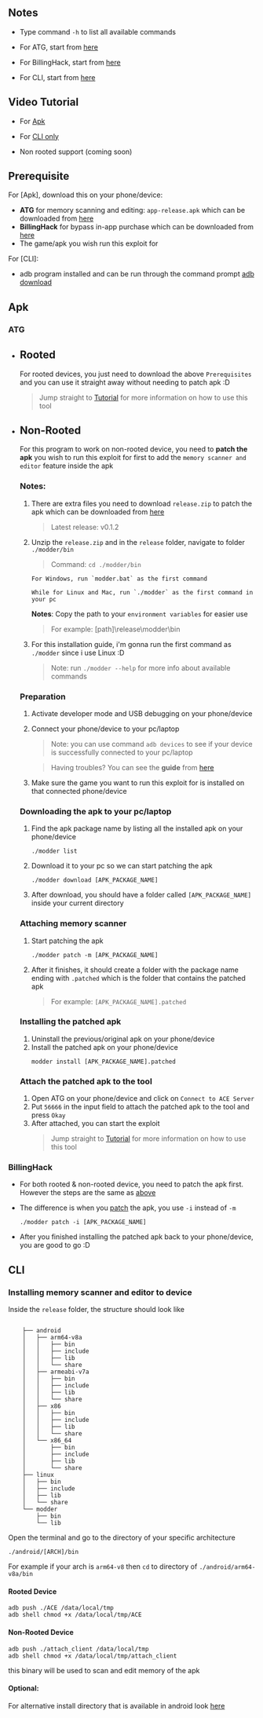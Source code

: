 ## Notes
- Type command `-h` to list all available commands

- For ATG, start from [here](#atg)
- For BillingHack, start from [here](#billinghack)
- For CLI, start from [here](#cli)

## Video Tutorial
- For [Apk](https://www.youtube.com/watch?v=UlGm1nFxRzA)

- For [CLI only](https://www.youtube.com/watch?v=UlGm1nFxRzA)

- Non rooted support (coming soon)

## Prerequisite
For [Apk], download this on your phone/device:
- **ATG** for memory scanning and editing: `app-release.apk` which can be downloaded from [here](https://github.com/KuhakuPixel/AceTheGame/releases/latest)
- **BillingHack** for bypass in-app purchase which can be downloaded from [here](link)
- The game/apk you wish run this exploit for

For [CLI]:
- adb program installed and can be run through the command prompt [adb download](https://developer.android.com/studio/command-line/adb)

## Apk 
### ATG
- ## Rooted
	For rooted devices, you just need to download the above `Prerequisites` and you can use it straight away without needing to patch apk :D
	> Jump straight to [Tutorial](https://github.com/vlenv/AceTheGame/blob/master/tutorial/guides.md) for more information on how to use this tool

- ## Non-Rooted
	For this program to work on non-rooted device, you need to **patch the apk** you wish to run this exploit for first to add the `memory scanner and editor` feature inside the apk

	### Notes:
	1. There are extra files you need to download `release.zip` to patch the apk which can be downloaded from [here](https://github.com/KuhakuPixel/AceTheGame/releases/latest)
		> Latest release: v0.1.2

	1. Unzip the `release.zip` and in the `release` folder, navigate to folder `./modder/bin`
		> Command: `cd ./modder/bin`

		```
		For Windows, run `modder.bat` as the first command

		While for Linux and Mac, run `./modder` as the first command in your pc
		```
		**Notes**:
		Copy the path to your `environment variables` for easier use
		> For example: [path]\release\modder\bin

	1. For this installation guide, i'm gonna run the first command as `./modder` since i use Linux :D
		> Note: run `./modder --help` for more info about available commands

	### Preparation
	1. Activate developer mode and USB debugging on your phone/device
	1. Connect your phone/device to your pc/laptop
		> Note: you can use command `adb devices` to see if your device is successfully connected to your pc/laptop

		> Having troubles? You can see the **guide** from [here](https://www.guru99.com/adb-connect.html)
	1. Make sure the game you want to run this exploit for is installed on that connected phone/device

	### Downloading the apk to your pc/laptop
	1. Find the apk package name by listing all the installed apk on your phone/device
		```
		./modder list
		```
	1. Download it to your pc so we can start patching the apk
		```
		./modder download [APK_PACKAGE_NAME]
		```
	1. After download, you should have a folder called `[APK_PACKAGE_NAME]` inside your current directory
	
	### Attaching memory scanner
	1. Start patching the apk
		```
		./modder patch -m [APK_PACKAGE_NAME] 
		```
	1. After it finishes, it should create a folder with the package name ending with `.patched` which is the folder that contains the patched apk
		> For example: `[APK_PACKAGE_NAME].patched`
	
	### Installing the patched apk
	1. Uninstall the previous/original apk on your phone/device
	1. Install the patched apk on your phone/device
		```
		modder install [APK_PACKAGE_NAME].patched
		```
	
	### Attach the patched apk to the tool
	1. Open ATG on your phone/device and click on `Connect to ACE Server`
	1. Put `56666` in the input field to attach the patched apk to the tool and press `Okay`
	1. After attached, you can start the exploit
		> Jump straight to [Tutorial](https://github.com/vlenv/AceTheGame/blob/master/tutorial/guides.md) for more information on how to use this tool

### BillingHack
- For both rooted & non-rooted device, you need to patch the apk first. However the steps are the same as [above](#non-rooted)

- The difference is when you [patch](#attaching-memory-scanner) the apk, you use `-i` instead of `-m`
	```
	./modder patch -i [APK_PACKAGE_NAME] 
	```
- After you finished installing the patched apk back to your phone/device, you are good to go :D

## CLI
### Installing memory scanner and editor to device

Inside the `release` folder, the structure should look like 
```

	├── android
	│   ├── arm64-v8a
	│   │   ├── bin
	│   │   ├── include
	│   │   ├── lib
	│   │   └── share
	│   ├── armeabi-v7a
	│   │   ├── bin
	│   │   ├── include
	│   │   ├── lib
	│   │   └── share
	│   ├── x86
	│   │   ├── bin
	│   │   ├── include
	│   │   ├── lib
	│   │   └── share
	│   └── x86_64
	│       ├── bin
	│       ├── include
	│       ├── lib
	│       └── share
	├── linux
	│   ├── bin
	│   ├── include
	│   ├── lib
	│   └── share
	└── modder
		├── bin
		└── lib

```
Open the terminal and go to the directory
of your specific architecture
```
./android/[ARCH]/bin
```

For example if your arch is `arm64-v8` then `cd`
to directory of `./android/arm64-v8a/bin`

#### Rooted Device

```
adb push ./ACE /data/local/tmp
adb shell chmod +x /data/local/tmp/ACE 
```
#### Non-Rooted Device

```
adb push ./attach_client /data/local/tmp
adb shell chmod +x /data/local/tmp/attach_client 
```

this binary will be used to scan and edit memory of the apk

#### Optional:
For alternative install directory that is available in android
look [here](https://android.stackexchange.com/questions/45554/running-own-executable-on-android-shell)
